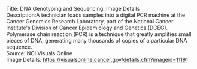 Title: DNA Genotyping and Sequencing: Image Details\
Description:A technician loads samples into a digital PCR machine at the Cancer Genomics Research Laboratory, part of the National Cancer Institute's Division of Cancer Epidemiology and Genetics (DCEG). Polymerase chain reaction (PCR) is a technique that greatly amplifies small pieces of DNA, generating many thousands of copies of a particular DNA sequence.\
Source: NCI Visuals Online\
Image Details: https://visualsonline.cancer.gov/details.cfm?imageid=11191